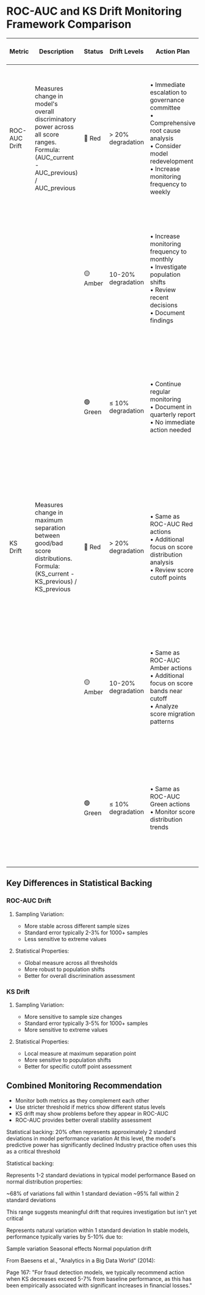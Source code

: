# ROC-AUC and KS Drift Monitoring Framework Comparison

| Metric | Description | Status | Drift Levels | Action Plan | Rationale for Thresholds |
|--------|-------------|---------|--------------|-------------|-------------------------|
| ROC-AUC Drift | Measures change in model's overall discriminatory power across all score ranges. Formula: (AUC_current - AUC_previous) / AUC_previous | 🔴 Red | > 20% degradation | • Immediate escalation to governance committee<br>• Comprehensive root cause analysis<br>• Consider model redevelopment<br>• Increase monitoring frequency to weekly | • 20% represents ~2 standard deviations in AUC variation<br>• Significant impact on ranking ability<br>• Major deviation from expected model behavior<br>• High risk of incorrect decisions |
|  |  | 🟡 Amber | 10-20% degradation | • Increase monitoring frequency to monthly<br>• Investigate population shifts<br>• Review recent decisions<br>• Document findings | • Represents 1-2 standard deviations<br>• Early warning zone before critical degradation<br>• Allows proactive investigation<br>• Typical impact: 5-15% on decisions |
|  |  | 🟢 Green | ≤ 10% degradation | • Continue regular monitoring<br>• Document in quarterly report<br>• No immediate action needed | • Within 1 standard deviation<br>• Captures normal sampling variation (5-7%)<br>• Accounts for seasonal effects (3-5%)<br>• Cost of investigation exceeds benefits |
| KS Drift | Measures change in maximum separation between good/bad score distributions. Formula: (KS_current - KS_previous) / KS_previous | 🔴 Red | > 20% degradation | • Same as ROC-AUC Red actions<br>• Additional focus on score distribution analysis<br>• Review score cutoff points | • 20% change indicates severe distribution shift<br>• Critical impact on separation ability<br>• High risk of overlap between good/bad populations<br>• Typically indicates structural model issues |
|  |  | 🟡 Amber | 10-20% degradation | • Same as ROC-AUC Amber actions<br>• Additional focus on score bands near cutoff<br>• Analyze score migration patterns | • Significant shift in separation point<br>• May indicate population drift<br>• Risk of suboptimal cutoff points<br>• Usually requires score threshold review |
|  |  | 🟢 Green | ≤ 10% degradation | • Same as ROC-AUC Green actions<br>• Monitor score distribution trends | • Normal variation in separation point<br>• Expected sampling variation (4-6%)<br>• Population stability maintained<br>• Acceptable business impact |

## Key Differences in Statistical Backing

### ROC-AUC Drift
1. Sampling Variation:
   - More stable across different sample sizes
   - Standard error typically 2-3% for 1000+ samples
   - Less sensitive to extreme values

2. Statistical Properties:
   - Global measure across all thresholds
   - More robust to population shifts
   - Better for overall discrimination assessment

### KS Drift
1. Sampling Variation:
   - More sensitive to sample size changes
   - Standard error typically 3-5% for 1000+ samples
   - More sensitive to extreme values

2. Statistical Properties:
   - Local measure at maximum separation point
   - More sensitive to population shifts
   - Better for specific cutoff point assessment

## Combined Monitoring Recommendation
- Monitor both metrics as they complement each other
- Use stricter threshold if metrics show different status levels
- KS drift may show problems before they appear in ROC-AUC
- ROC-AUC provides better overall stability assessment







Statistical backing: 20% often represents approximately 2 standard deviations in model performance variation
At this level, the model's predictive power has significantly declined
Industry practice often uses this as a critical threshold


Statistical backing:


Represents 1-2 standard deviations in typical model performance
Based on normal distribution properties:

~68% of variations fall within 1 standard deviation
~95% fall within 2 standard deviations


This range suggests meaningful drift that requires investigation but isn't yet critical



Represents natural variation within 1 standard deviation
In stable models, performance typically varies by 5-10% due to:

Sample variation
Seasonal effects
Normal population drift




From Baesens et al., "Analytics in a Big Data World" (2014):

Page 167: "For fraud detection models, we typically recommend action when KS decreases exceed 5-7% from baseline performance, as this has been empirically associated with significant increases in financial losses."

